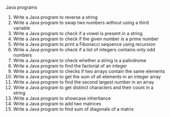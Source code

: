 Java programs

1. Write a Java program to reverse a string
2. Write a Java program to swap two numbers without using a third variable
3. Write a Java program to check if a vowel is present in a string
4. Write a Java program to check if the given number is a prime number
5. Write a Java program to print a Fibonacci sequence using recursion
6. Write a Java program to check if a list of integers contains only odd numbers
7. Write a Java program to check whether a string is a palindrome
8. Write a Java program to find the factorial of an integer
9. Write a Java program to checks if two arrays contain the same elements
10. Write a Java program to get the sum of all elements in an integer array
11. Write a Java program to find the second largest number in an array
12. Write a Java program to get distinct characters and their count in a string
13. Write a Java program to showcase inheritance
14. Write a Java program to add two matrices
15. Write a Java program to find sum of diagonals of a matrix
